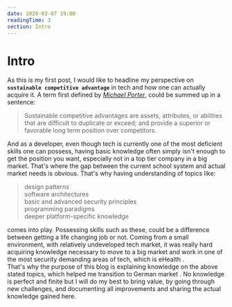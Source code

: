 ```yaml
---
date: 2020-03-07 19:00
readingTime: 3
section: Intro
---
```


# Intro 



As this is my first post, I would like to headline my perspective on __`sustainable competitive advantage`__ in tech and how one can actually acquire it. A term first defined by _[Michael Porter](https://en.wikipedia.org/wiki/Michael_Porter)_, could be summed up in a sentence:

> Sustainable competitive advantages are assets, attributes, or abilities that are difficult to duplicate or exceed; and provide a superior or favorable long term position over competitors.


And as a developer, even though tech is currently one of the most deficient skills one can possess, having basic knowledge often simply isn't enough to get the position you want, especially not in a top tier company in a big market. That's where the gap between the current school system and actual market needs is obvious. That's why having understanding of topics like:

> design patterns \
 software architectures \
 basic and advanced security principles \
 programming paradigms \
 deeper platform-specific knowledge 

comes into play. Possessing skills such as these, could be a difference between getting a life changing job or not. 
Coming from a small environment, with relatively undeveloped tech market, it was really hard acquiring knowledge necessary to move to a big market and work in one of the most security demanding areas of tech, which is eHealth .\
That's why the purpose of this blog is explaining knowledge on the above stated topics, which helped me transition to German market . No knowledge is perfect and finite but I will do my best to bring value, by going through new challenges, and documenting all  improvements and sharing the actual knowledge gained here.


